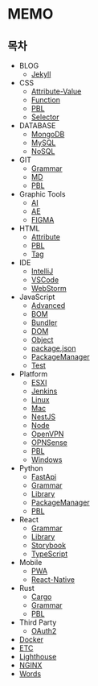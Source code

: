 # MEMO

## 목차

- BLOG
  - [Jekyll](BLOG/Jekyll.md)
- CSS
  - [Attribute-Value](CSS/Attribute-Value.md)
  - [Function](CSS/Function.md)
  - [PBL](CSS/PBL.md)
  - [Selector](CSS/Selector.md)
- DATABASE
  - [MongoDB](DATABASE/MongoDB.md)
  - [MySQL](DATABASE/MySQL.md)
  - [NoSQL](DATABASE/NoSQL.md)
- GIT
  - [Grammar](GIT/Grammar.md)
  - [MD](GIT/MD.md)
  - [PBL](GIT/PBL.md)
- Graphic Tools
  - [AI](Graphic-Tools/AI.md)
  - [AE](Graphic-Tools/AE.md)
  - [FIGMA](Graphic-Tools/Figma.md)
- HTML
  - [Attribute](HTML/Attribute.md)
  - [PBL](HTML/PBL.md)
  - [Tag](HTML/Tag.md)
- IDE
  - [IntelliJ](IDE/IntelliJ.md)
  - [VSCode](IDE/VSCode.md)
  - [WebStorm](IDE/WebStorm.md)
- JavaScript
  - [Advanced](JavaScript/Advanced.md)
  - [BOM](JavaScript/BOM.md)
  - [Bundler](JavaScript/Bundler.md)
  - [DOM](JavaScript/DOM.md)
  - [Object](JavaScript/Object.md)
  - [package.json](JavaScript/package.json.md)
  - [PackageManager](JavaScript/PackageManager.md)
  - [Test](JavaScript/Test.md)
- Platform
  - [ESXI](Platform/ESXI.md)
  - [Jenkins](Platform/Jenkins.md)
  - [Linux](Platform/Linux.md)
  - [Mac](Platform/Mac.md)
  - [NestJS](Platform/NestJS.md)
  - [Node](Platform/Node.md)
  - [OpenVPN](Platform/OpenVPN.md)
  - [OPNSense](Platform/OPNsense.md)
  - [PBL](Platform/PBL.md)
  - [Windows](Platform/Windows.md)
- Python
  - [FastApi](Python/FastApi.md)
  - [Grammar](Python/Grammar.md)
  - [Library](Python/Library.md)
  - [PackageManager](Python/PackageManager.md)
  - [PBL](Python/PBL.md)
- React
  - [Grammar](React/Grammar.md)
  - [Library](React/Library.md)
  - [Storybook](React/Storybook.md)
  - [TypeScript](React/TypeScript.md)
- Mobile
  - [PWA](Mobile/PWA.md)
  - [React-Native](Mobile/React-Native.md)
- Rust
  - [Cargo](Rust/Cargo.md)
  - [Grammar](Rust/Grammar.md)
  - [PBL](Rust/PBL.md)
- Third Party
  - [OAuth2](Third-Party/OAuth2.md)
- [Docker](Docker.md)
- [ETC](ETC.md)
- [Lighthouse](Lighthouse.md)
- [NGINX](NGINX.md)
- [Words](Words.md)
